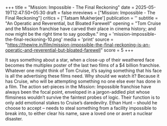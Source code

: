 +++
title = "Mission: Impossible - The Final Reckoning"
date = 2025-05-19T12:47:50+05:30
draft = false
mreviews = ["Mission: Impossible - The Final Reckoning"]
critics = ['Tatsam Mukherjee']
publication = ''
subtitle = "An Operatic and Reverential, but Bloated Farewell"
opening = "Tom Cruise and the Mission franchise have carved their place in cinema history; and now might be the right time to say goodbye."
img = 'mission-impossible-the-final-reckoning-10.png'
media = 'print'
source = "https://thewire.in/film/mission-impossible-the-final-reckoning-is-an-operatic-and-reverential-but-bloated-farewell"
score = 5
+++

It says something about a star, when a close-up of their weathered face becomes the multiplex poster of the last two films of a $4 billion franchise. Whatever one might think of Tom Cruise, it’s saying something that his face is all the advertising these films need. Why should we watch it? Because it has Cruise, who will be attempting something no one else ever has done in a film. The action set-pieces in the Mission: Impossible franchise have always been the focal point, enveloped in a jargon-addled plot whose flimsiness wouldn’t survive the faintest probes of logic. Their function is to only add emotional stakes to Cruise’s daredevilry. Ethan Hunt – should he choose to accept – needs to steal something from a facility impossible to break into, to either clear his name, save a loved one or avert a nuclear disaster.
